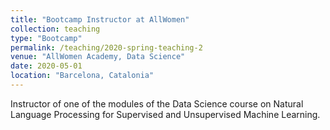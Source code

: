 ```yaml
---
title: "Bootcamp Instructor at AllWomen"
collection: teaching
type: "Bootcamp"
permalink: /teaching/2020-spring-teaching-2
venue: "AllWomen Academy, Data Science"
date: 2020-05-01
location: "Barcelona, Catalonia"
---
```


Instructor of one of the modules of the Data Science course on Natural Language Processing for Supervised and Unsupervised Machine Learning.
